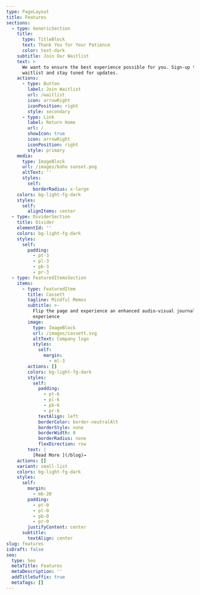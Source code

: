```yaml
---
type: PageLayout
title: Features
sections:
  - type: GenericSection
    title:
      type: TitleBlock
      text: Thank You for Your Patience
      color: text-dark
    subtitle: Join Our Waitlist
    text: >
      We want to ensure the best experience possible for you. Sign-up to our
      waitlist and stay tuned for updates.
    actions:
      - type: Button
        label: Join Waitlist
        url: /waitlist
        icon: arrowRight
        iconPosition: right
        style: secondary
      - type: Link
        label: Return Home
        url: /
        showIcon: true
        icon: arrowRight
        iconPosition: right
        style: primary
    media:
      type: ImageBlock
      url: /images/boho sunset.png
      altText: ''
      styles:
        self:
          borderRadius: x-large
    colors: bg-light-fg-dark
    styles:
      self:
        alignItems: center
  - type: DividerSection
    title: Divider
    elementId: ''
    colors: bg-light-fg-dark
    styles:
      self:
        padding:
          - pt-3
          - pl-3
          - pb-3
          - pr-3
  - type: FeaturedItemsSection
    items:
      - type: FeaturedItem
        title: Cassett
        tagline: Mindful Memos
        subtitle: >-
          Flip the page and experience an enhanced audio-visual journaling
          experience
        image:
          type: ImageBlock
          url: /images/cassett.svg
          altText: Company logo
          styles:
            self:
              margin:
                - ml-3
        actions: []
        colors: bg-light-fg-dark
        styles:
          self:
            padding:
              - pt-6
              - pl-6
              - pb-6
              - pr-6
            textAlign: left
            borderColor: border-neutralAlt
            borderStyle: none
            borderWidth: 0
            borderRadius: none
            flexDirection: row
        text: |
          [Read More ](/blog)→
    actions: []
    variant: small-list
    colors: bg-light-fg-dark
    styles:
      self:
        margin:
          - mb-20
        padding:
          - pt-0
          - pl-0
          - pb-0
          - pr-0
        justifyContent: center
      subtitle:
        textAlign: center
slug: features
isDraft: false
seo:
  type: Seo
  metaTitle: Features
  metaDescription: ''
  addTitleSuffix: true
  metaTags: []
---
```

